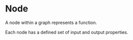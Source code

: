 # Node

A node within a graph represents a function.

Each node has a defined set of input and output properties.
